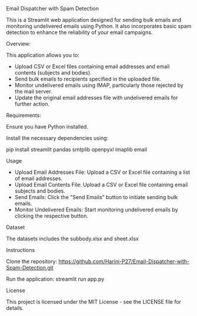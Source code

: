 Email Dispatcher with Spam Detection

This is a Streamlit web application designed for sending bulk emails and monitoring undelivered emails using Python. It also incorporates basic spam detection to enhance the reliability of your email campaigns.

Overview:

This application allows you to:

* Upload CSV or Excel files containing email addresses and email contents (subjects and bodies).
* Send bulk emails to recipients specified in the uploaded file.
* Monitor undelivered emails using IMAP, particularly those rejected by the mail server.
* Update the original email addresses file with undelivered emails for further action.

Requirements:

Ensure you have Python installed.

Install the necessary dependencies using:

pip install streamlit pandas smtplib openpyxl imaplib email

Usage
* Upload Email Addresses File: Upload a CSV or Excel file containing a list of email addresses.
* Upload Email Contents File: Upload a CSV or Excel file containing email subjects and bodies.
* Send Emails: Click the "Send Emails" button to initiate sending bulk emails.
* Monitor Undelivered Emails: Start monitoring undelivered emails by clicking the respective button.

Dataset

The datasets includes the subbody.xlsx and sheet.xlsx



Instructions

Clone the repository:
https://github.com/Harini-P27/Email-Dispatcher-with-Spam-Detection.git
  
 
Run the application:
  streamlit run app.py
  
License

This project is licensed under the MIT License - see the LICENSE file for details.
